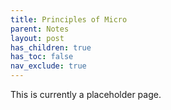 ```yaml
---
title: Principles of Micro
parent: Notes
layout: post
has_children: true
has_toc: false
nav_exclude: true
---
```


This is currently a placeholder page.